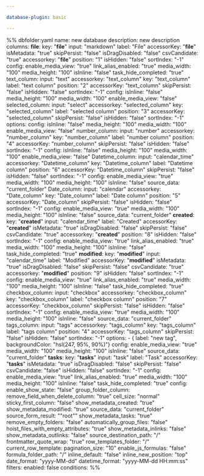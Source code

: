 ```yaml
---

database-plugin: basic

---
```


%% dbfolder:yaml
name: new database
description: new description
columns:
  __file__:
    key: "__file__"
    input: "markdown"
    label: "File"
    accessorKey: "__file__"
    isMetadata: "true"
    skipPersist: "false"
    isDragDisabled: "false"
    csvCandidate: "true"
    accessorkey: "__file__"
    position: "1"
    isHidden: "false"
    sortIndex: "-1"
    config:
      enable_media_view: "true"
      link_alias_enabled: "true"
      media_width: "100"
      media_height: "100"
      isInline: "false"
      task_hide_completed: "true"
  text_column:
    input: "text"
    accessorkey: "text_column"
    key: "text_column"
    label: "text column"
    position: "2"
    accessorKey: "text_column"
    skipPersist: "false"
    isHidden: "false"
    sortIndex: "-1"
    config:
      isInline: "false"
      media_height: "100"
      media_width: "100"
      enable_media_view: "false"
  selected_column:
    input: "select"
    accessorkey: "selected_column"
    key: "selected_column"
    label: "selected column"
    position: "3"
    accessorKey: "selected_column"
    skipPersist: "false"
    isHidden: "false"
    sortIndex: "-1"
    options:
    config:
      isInline: "false"
      media_height: "100"
      media_width: "100"
      enable_media_view: "false"
  number_column:
    input: "number"
    accessorkey: "number_column"
    key: "number_column"
    label: "number column"
    position: "4"
    accessorKey: "number_column"
    skipPersist: "false"
    isHidden: "false"
    sortIndex: "-1"
    config:
      isInline: "false"
      media_height: "100"
      media_width: "100"
      enable_media_view: "false"
  Datetime_column:
    input: "calendar_time"
    accessorkey: "Datetime_column"
    key: "Datetime_column"
    label: "Datetime column"
    position: "6"
    accessorKey: "Datetime_column"
    skipPersist: "false"
    isHidden: "false"
    sortIndex: "-1"
    config:
      enable_media_view: "true"
      media_width: "100"
      media_height: "100"
      isInline: "false"
      source_data: "current_folder"
  Date_column:
    input: "calendar"
    accessorkey: "Date_column"
    key: "Date_column"
    label: "Date column"
    position: "5"
    accessorKey: "Date_column"
    skipPersist: "false"
    isHidden: "false"
    sortIndex: "-1"
    config:
      enable_media_view: "true"
      media_width: "100"
      media_height: "100"
      isInline: "false"
      source_data: "current_folder"
  __created__:
    key: "__created__"
    input: "calendar_time"
    label: "Created"
    accessorKey: "__created__"
    isMetadata: "true"
    isDragDisabled: "false"
    skipPersist: "false"
    csvCandidate: "true"
    accessorkey: "__created__"
    position: "8"
    isHidden: "false"
    sortIndex: "-1"
    config:
      enable_media_view: "true"
      link_alias_enabled: "true"
      media_width: "100"
      media_height: "100"
      isInline: "false"
      task_hide_completed: "true"
  __modified__:
    key: "__modified__"
    input: "calendar_time"
    label: "Modified"
    accessorKey: "__modified__"
    isMetadata: "true"
    isDragDisabled: "false"
    skipPersist: "false"
    csvCandidate: "true"
    accessorkey: "__modified__"
    position: "9"
    isHidden: "false"
    sortIndex: "-1"
    config:
      enable_media_view: "true"
      link_alias_enabled: "true"
      media_width: "100"
      media_height: "100"
      isInline: "false"
      task_hide_completed: "true"
  checkbox_column:
    input: "checkbox"
    accessorkey: "checkbox_column"
    key: "checkbox_column"
    label: "checkbox column"
    position: "7"
    accessorKey: "checkbox_column"
    skipPersist: "false"
    isHidden: "false"
    sortIndex: "-1"
    config:
      enable_media_view: "true"
      media_width: "100"
      media_height: "100"
      isInline: "false"
      source_data: "current_folder"
  tags_column:
    input: "tags"
    accessorkey: "tags_column"
    key: "tags_column"
    label: "tags column"
    position: "4"
    accessorKey: "tags_column"
    skipPersist: "false"
    isHidden: "false"
    sortIndex: "-1"
    options:
      - { label: "new tag", backgroundColor: "hsl(247, 95%, 90%)"}
    config:
      enable_media_view: "true"
      media_width: "100"
      media_height: "100"
      isInline: "false"
      source_data: "current_folder"
  __tasks__:
    key: "__tasks__"
    input: "task"
    label: "Task"
    accessorKey: "__tasks__"
    isMetadata: "true"
    isDragDisabled: "false"
    skipPersist: "false"
    csvCandidate: "false"
    isHidden: "false"
    sortIndex: "-1"
    config:
      enable_media_view: "true"
      link_alias_enabled: "true"
      media_width: "100"
      media_height: "100"
      isInline: "false"
      task_hide_completed: "true"
config:
  enable_show_state: "false"
  group_folder_column: 
  remove_field_when_delete_column: "true"
  cell_size: "normal"
  sticky_first_column: "false"
  show_metadata_created: "true"
  show_metadata_modified: "true"
  source_data: "current_folder"
  source_form_result: "\"root\""
  show_metadata_tasks: "true"
  remove_empty_folders: "false"
  automatically_group_files: "false"
  hoist_files_with_empty_attributes: "true"
  show_metadata_inlinks: "false"
  show_metadata_outlinks: "false"
  source_destination_path: "/"
  frontmatter_quote_wrap: "true"
  row_templates_folder: "/"
  current_row_template: 
  pagination_size: "10"
  enable_js_formulas: "false"
  formula_folder_path: "/"
  inline_default: "false"
  inline_new_position: "top"
  date_format: "yyyy-MM-dd"
  datetime_format: "yyyy-MM-dd HH:mm:ss"
filters:
  enabled: false
  conditions:
%%